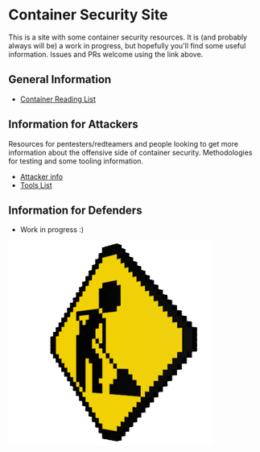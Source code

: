 # Container Security Site

This is a site with some container security resources. It is (and probably always will be) a work in progress, but hopefully you'll find some useful information. Issues and PRs welcome using the link above.

## General Information

- [Container Reading List](general_information/reading_list.md)

## Information for Attackers

Resources for pentesters/redteamers and people looking to get more information about the offensive side of container security. Methodologies for testing and some tooling information.

- [Attacker info](attackers/index.md)
- [Tools List](attackers/tools_list.md)

## Information for Defenders

- Work in progress :)

![](images/under_construction.gif)


